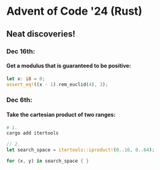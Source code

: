 # Advent of Code '24 (Rust)

## Neat discoveries!

### Dec 16th:
  #### Get a modulus that is guaranteed to be positive:
  ```rust
  let x: i8 = 0;
  assert_eq!((x - 1).rem_euclid(4), 3);
  ```

### Dec 6th: 
  #### Take the cartesian product of two ranges:
  ```bash
  # 1.
  cargo add itertools
  ```


  ```rust
  // 2.
  let search_space = itertools::iproduct!(0..16, 0..64);

  for (x, y) in search_space { }
  ```